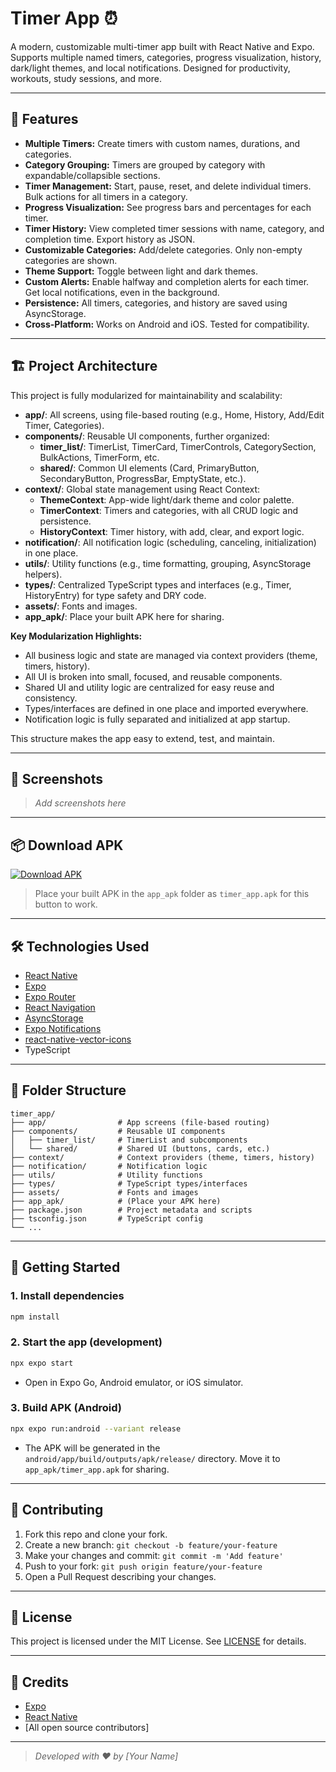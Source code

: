 # Timer App ⏰

A modern, customizable multi-timer app built with React Native and Expo. Supports multiple named timers, categories, progress visualization, history, dark/light themes, and local notifications. Designed for productivity, workouts, study sessions, and more.

---

## 🚀 Features

- **Multiple Timers:** Create timers with custom names, durations, and categories.
- **Category Grouping:** Timers are grouped by category with expandable/collapsible sections.
- **Timer Management:** Start, pause, reset, and delete individual timers. Bulk actions for all timers in a category.
- **Progress Visualization:** See progress bars and percentages for each timer.
- **Timer History:** View completed timer sessions with name, category, and completion time. Export history as JSON.
- **Customizable Categories:** Add/delete categories. Only non-empty categories are shown.
- **Theme Support:** Toggle between light and dark themes.
- **Custom Alerts:** Enable halfway and completion alerts for each timer. Get local notifications, even in the background.
- **Persistence:** All timers, categories, and history are saved using AsyncStorage.
- **Cross-Platform:** Works on Android and iOS. Tested for compatibility.

---

## 🏗️ Project Architecture

This project is fully modularized for maintainability and scalability:

- **app/**: All screens, using file-based routing (e.g., Home, History, Add/Edit Timer, Categories).
- **components/**: Reusable UI components, further organized:
  - **timer_list/**: TimerList, TimerCard, TimerControls, CategorySection, BulkActions, TimerForm, etc.
  - **shared/**: Common UI elements (Card, PrimaryButton, SecondaryButton, ProgressBar, EmptyState, etc.).
- **context/**: Global state management using React Context:
  - **ThemeContext**: App-wide light/dark theme and color palette.
  - **TimerContext**: Timers and categories, with all CRUD logic and persistence.
  - **HistoryContext**: Timer history, with add, clear, and export logic.
- **notification/**: All notification logic (scheduling, canceling, initialization) in one place.
- **utils/**: Utility functions (e.g., time formatting, grouping, AsyncStorage helpers).
- **types/**: Centralized TypeScript types and interfaces (e.g., Timer, HistoryEntry) for type safety and DRY code.
- **assets/**: Fonts and images.
- **app_apk/**: Place your built APK here for sharing.

**Key Modularization Highlights:**
- All business logic and state are managed via context providers (theme, timers, history).
- All UI is broken into small, focused, and reusable components.
- Shared UI and utility logic are centralized for easy reuse and consistency.
- Types/interfaces are defined in one place and imported everywhere.
- Notification logic is fully separated and initialized at app startup.

This structure makes the app easy to extend, test, and maintain.

---

## 📱 Screenshots

> _Add screenshots here_

---

## 📦 Download APK

[![Download APK](https://img.shields.io/badge/Download-APK-blue?logo=android)](./app_apk/timer_app.apk)

> Place your built APK in the `app_apk` folder as `timer_app.apk` for this button to work.

---

## 🛠️ Technologies Used

- [React Native](https://reactnative.dev/)
- [Expo](https://expo.dev/)
- [Expo Router](https://expo.github.io/router/docs)
- [React Navigation](https://reactnavigation.org/)
- [AsyncStorage](https://react-native-async-storage.github.io/async-storage/)
- [Expo Notifications](https://docs.expo.dev/versions/latest/sdk/notifications/)
- [react-native-vector-icons](https://github.com/oblador/react-native-vector-icons)
- TypeScript

---

## 📂 Folder Structure

```
timer_app/
├── app/                # App screens (file-based routing)
├── components/         # Reusable UI components
│   ├── timer_list/     # TimerList and subcomponents
│   └── shared/         # Shared UI (buttons, cards, etc.)
├── context/            # Context providers (theme, timers, history)
├── notification/       # Notification logic
├── utils/              # Utility functions
├── types/              # TypeScript types/interfaces
├── assets/             # Fonts and images
├── app_apk/            # (Place your APK here)
├── package.json        # Project metadata and scripts
├── tsconfig.json       # TypeScript config
└── ...
```

---

## 🏁 Getting Started

### 1. Install dependencies

```bash
npm install
```

### 2. Start the app (development)

```bash
npx expo start
```

- Open in Expo Go, Android emulator, or iOS simulator.

### 3. Build APK (Android)

```bash
npx expo run:android --variant release
```

- The APK will be generated in the `android/app/build/outputs/apk/release/` directory. Move it to `app_apk/timer_app.apk` for sharing.

---

## 🤝 Contributing

1. Fork this repo and clone your fork.
2. Create a new branch: `git checkout -b feature/your-feature`
3. Make your changes and commit: `git commit -m 'Add feature'`
4. Push to your fork: `git push origin feature/your-feature`
5. Open a Pull Request describing your changes.

---

## 📄 License

This project is licensed under the MIT License. See [LICENSE](LICENSE) for details.

---

## 🙏 Credits

- [Expo](https://expo.dev/)
- [React Native](https://reactnative.dev/)
- [All open source contributors]

---

> _Developed with ❤️ by [Your Name]_
